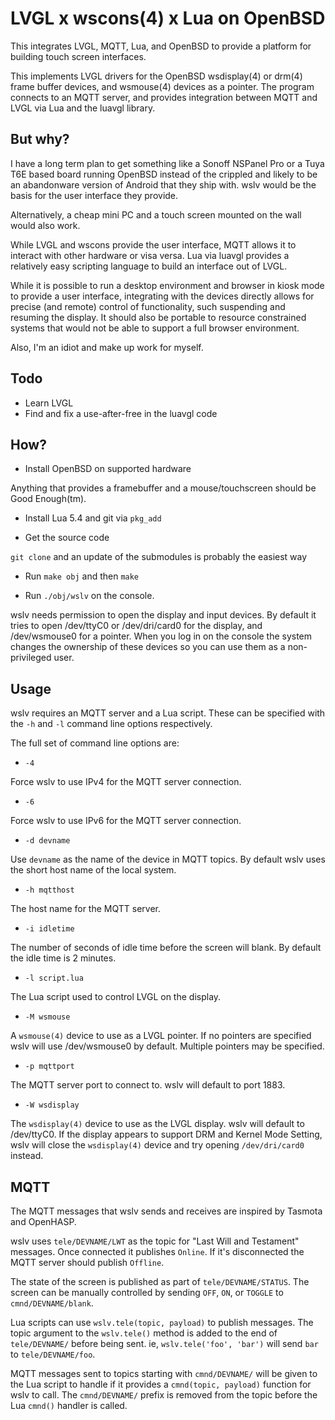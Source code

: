 # LVGL x wscons(4) x Lua on OpenBSD

This integrates LVGL, MQTT, Lua, and OpenBSD to provide a platform
for building touch screen interfaces.

This implements LVGL drivers for the OpenBSD wsdisplay(4) or drm(4)
frame buffer devices, and wsmouse(4) devices as a pointer. The
program connects to an MQTT server, and provides integration between
MQTT and LVGL via Lua and the luavgl library.

## But why?

I have a long term plan to get something like a Sonoff NSPanel Pro
or a Tuya T6E based board running OpenBSD instead of the crippled
and likely to be an abandonware version of Android that they ship
with. wslv would be the basis for the user interface they provide.

Alternatively, a cheap mini PC and a touch screen mounted on the wall
would also work.

While LVGL and wscons provide the user interface, MQTT allows it
to interact with other hardware or visa versa. Lua via luavgl
provides a relatively easy scripting language to build an interface
out of LVGL.

While it is possible to run a desktop environment and browser in
kiosk mode to provide a user interface, integrating with the devices
directly allows for precise (and remote) control of functionality,
such suspending and resuming the display. It should also be portable
to resource constrained systems that would not be able to support
a full browser environment.

Also, I'm an idiot and make up work for myself.

## Todo

- Learn LVGL
- Find and fix a use-after-free in the luavgl code

## How?

- Install OpenBSD on supported hardware

Anything that provides a framebuffer and a mouse/touchscreen should
be Good Enough(tm).

- Install Lua 5.4 and git via `pkg_add`

- Get the source code

`git clone` and an update of the submodules is probably the easiest way

- Run `make obj` and then `make`

- Run `./obj/wslv` on the console.

wslv needs permission to open the display and input devices. By
default it tries to open /dev/ttyC0 or /dev/dri/card0 for the
display, and /dev/wsmouse0 for a pointer. When you log in on the
console the system changes the ownership of these devices so you
can use them as a non-privileged user.

## Usage

wslv requires an MQTT server and a Lua script. These can be
specified with the `-h` and `-l` command line options respectively.

The full set of command line options are:

- `-4`

Force wslv to use IPv4 for the MQTT server connection.

- `-6`

Force wslv to use IPv6 for the MQTT server connection.

- `-d devname`

Use `devname` as the name of the device in MQTT topics. By default
wslv uses the short host name of the local system.

- `-h mqtthost`

The host name for the MQTT server.

- `-i idletime`

The number of seconds of idle time before the screen will blank.
By default the idle time is 2 minutes.

- `-l script.lua`

The Lua script used to control LVGL on the display.

- `-M wsmouse`

A `wsmouse(4)` device to use as a LVGL pointer. If no pointers are
specified wslv will use /dev/wsmouse0 by default. Multiple pointers
may be specified.

- `-p mqttport`

The MQTT server port to connect to. wslv will default to port 1883.

- `-W wsdisplay`

The `wsdisplay(4)` device to use as the LVGL display. wslv will
default to /dev/ttyC0. If the display appears to support DRM and
Kernel Mode Setting, wslv will close the `wsdisplay(4)` device
and try opening `/dev/dri/card0` instead.

## MQTT

The MQTT messages that wslv sends and receives are inspired by
Tasmota and OpenHASP.

wslv uses `tele/DEVNAME/LWT` as the topic for "Last Will and
Testament" messages. Once connected it publishes `Online`. If it's
disconnected the MQTT server should publish `Offline`.

The state of the screen is published as part of `tele/DEVNAME/STATUS`.
The screen can be manually controlled by sending `OFF`, `ON`, or
`TOGGLE` to `cmnd/DEVNAME/blank`.

Lua scripts can use `wslv.tele(topic, payload)` to publish messages.
The topic argument to the `wslv.tele()` method is added to the end
of `tele/DEVNAME/` before being sent. ie, `wslv.tele('foo', 'bar')`
will send `bar` to `tele/DEVNAME/foo`.

MQTT messages sent to topics starting with `cmnd/DEVNAME/` will be
given to the Lua script to handle if it provides a
`cmnd(topic, payload)` function for wslv to call. The
`cmnd/DEVNAME/` prefix is removed from the topic before the Lua
`cmnd()` handler is called.
